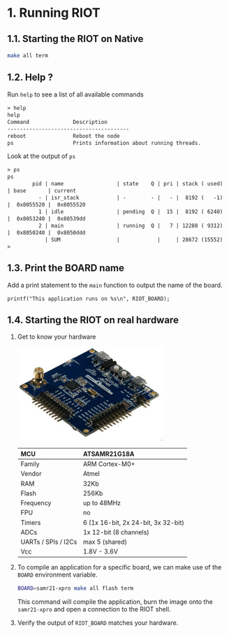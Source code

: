 # 1. Running RIOT

## 1.1. Starting the RIOT on Native
```sh
make all term
```

## 1.2. Help ?
Run `help` to see a list of all available commands
```
> help
help
Command              Description
---------------------------------------
reboot               Reboot the node
ps                   Prints information about running threads.
```

Look at the output of `ps`
```
> ps
ps
        pid | name                 | state    Q | pri | stack ( used) | base       | current
          - | isr_stack            | -        - |   - |  8192 (   -1) |  0x8055520 |  0x8055520
          1 | idle                 | pending  Q |  15 |  8192 ( 6240) |  0x8053240 |  0x80539dd
          2 | main                 | running  Q |   7 | 12288 ( 9312) |  0x8050240 |  0x8050ddd
            | SUM                  |            |     | 28672 (15552)
>
```

## 1.3. Print the BOARD name
Add a print statement to the `main` function to output the name of the board.
```
printf("This application runs on %s\n", RIOT_BOARD);
```

## 1.4. Starting the RIOT on real hardware
1.  Get to know your hardware

    ![SAMR21-XPRO](../SAM-R21.jpg)

    MCU                    | ATSAMR21G18A
    -----------------------|------------------------------------
    Family                 | ARM Cortex-M0+
    Vendor                 | Atmel
    RAM                    | 32Kb
    Flash                  | 256Kb
    Frequency              | up to 48MHz
    FPU                    | no
    Timers                 | 6 (1x 16-bit, 2x 24-bit, 3x 32-bit)
    ADCs                   | 1x 12-bit (8 channels)
    UARTs / SPIs / I2Cs    | max 5 (shared)
    Vcc                    | 1.8V - 3.6V

2.  To compile an application for a specific board, we can make use of the `BOARD` environment
    variable.
    ```sh
    BOARD=samr21-xpro make all flash term
    ```
    This command will compile the application, burn the image onto the `samr21-xpro` and open a
    connection to the RIOT shell.

3.  Verify the output of `RIOT_BOARD` matches your hardware.
